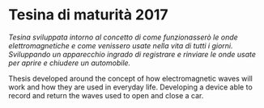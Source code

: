# Tesina di maturità 2017
*Tesina sviluppata intorno al concetto di come funzionasserò le onde elettromagnetiche e come venissero usate nella vita di tutti i giorni.
Sviluppando un apparecchio ingrado di registrare e rinviare le onde usate per aprire e chiudere un automobile.*<br>

Thesis developed around the concept of how electromagnetic waves will work and how they are used in everyday life.
Developing a device able to record and return the waves used to open and close a car.<br>
